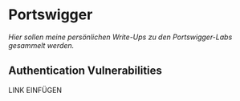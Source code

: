 # Portswigger

_Hier sollen meine persönlichen Write-Ups zu den Portswigger-Labs gesammelt werden._

## Authentication Vulnerabilities

LINK EINFÜGEN
